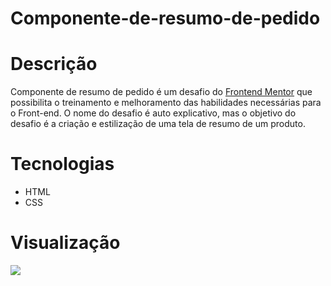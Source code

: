 # Componente-de-resumo-de-pedido

# Descrição

<p> Componente de resumo de pedido é um desafio do <a href="https://www.frontendmentor.io/">Frontend Mentor</a> que possibilita o treinamento e melhoramento das habilidades necessárias para o Front-end.
O nome do desafio é auto explicativo, mas o objetivo do desafio é a criação e estilização de uma tela de resumo de um produto. </p>

# Tecnologias
<ul>
  <li>HTML</li>
  <li>CSS</li>
</ul>

# Visualização

<img src="https://user-images.githubusercontent.com/99495540/153765482-eafea719-b16f-4538-acfa-87c6f117e23c.png">
